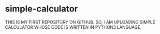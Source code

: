 # simple-calculator
THIS IS MY FIRST REPOSITORY ON GITHUB. SO, I AM UPLOADING SIMPLE CALCULATOR WHOSE CODE IS WRITTEN IN PYTHON3 LANGUAGE.
